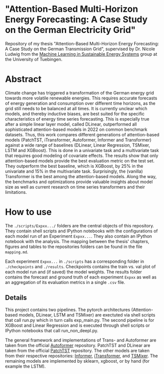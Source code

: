 # "Attention-Based Multi-Horizon Energy Forecasting: A Case Study on the German Electricity Grid"

Repository of my thesis "Attention-Based Multi-Horizon Energy Forecasting: A Case Study on the German Transmission Grid", supervised by Dr. Nicole Ludwig from the [Machine Learning in Sustainable Energy Systems](https://www.mlsustainableenergy.com) group at the University of Tuebingen.

# Abstract

Climate change has triggered a transformation of the German energy grid towards more volatile renewable energies. This requires accurate forecasts of energy  generation and consumption over different time horizons, as the grid still needs to be balanced at all times. It is currently unclear which models, and thereby inductive biases, are best suited for the specific characteristics of energy time series forecasting. This is especially true after a simple linear layer model, called DLinear, outperformed all sophisticated attention-based models in 2022 on common benchmark datasets. Thus, this work compares different generations of attention-based models (PatchTST, iTransformer, Autoformer, Informer and Transformer) against a wide range of baselines (DLinear, Linear Regression, TSMixer, LSTM and XGBoost). This is done in a univariate task and a multivariate task that requires good modeling of covariate effects. The results show that only attention-based models provide the best evaluation metric on the test set. They outperform the best baseline, which is XGBoost, by 25% in the univariate and 15% in the multivariate task. Surprisingly, the (vanilla) Transformer is the best among the attention-based models. Along the way, the benchmarks and optimizations provide valuable insights about model size as well as current research on time series transformers and their limitations.

# How to use

The `./scripts/Expxx.../` folders are the central objects of this repository. They contain shell scripts and IPython notebooks with the configurations of each model run of an Experiment `Expxx...`. They also contain an IPython notebook with the analysis. The mapping between the thesis' chapters, figures and tables to the repositories folders can be found in the file `mapping.md`.

Each experiment `Expxx...` in `./scripts` has a corresponding folder in `./checkpoints` and `./results`. Checkpoints contains the train vs. val plot of each model run and (if saved) the model weights. The results folder contains the forecast and ground truth of each experiment `Expxx` as well as an aggregation of its evaluation metrics in a single `.csv` file.

## Details

This project contains two pipelines. The pytorch architectures (Attention-based models, DLinear, LSTM and TSMixer) are exectuted via shell scripts that call run.py which in turn calls exp_main.py. The second pipeline is for XGBoost and Linear Regression and is executed through shell scripts or IPython notebooks that call run_non_deepl.py.

The general framework and implementations of Trans- and Autoformer are taken from the official [Autoformer](https://github.com/thuml/Autoformer.git) repository. PatchTST and DLinear are taken from the official [PatchTST](https://github.com/yuqinie98/PatchTST.git) repository. The other models are taken from their respective repositories: [Informer](https://github.com/zhouhaoyi/Informer2020.git), [iTransformer](https://github.com/thuml/iTransformer.git), and [TSMixer](https://github.com/ditschuk/pytorch-tsmixer.git). The remaining models are implemented by sklearn, xgboost, or by hand (for example the LSTM).







